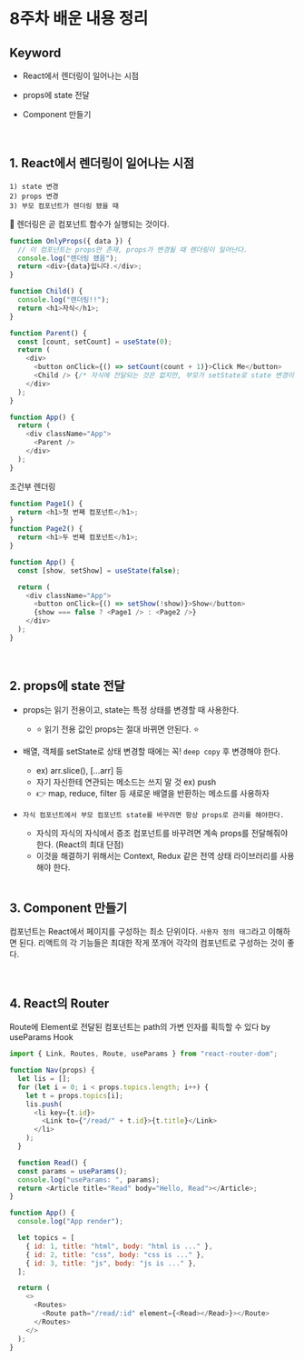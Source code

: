# 8주차 배운 내용 정리

## Keyword

- React에서 렌더링이 일어나는 시점

- props에 state 전달

- Component 만들기

  <br />

## 1. React에서 렌더링이 일어나는 시점

```
1) state 변경
2) props 변경
3) 부모 컴포넌트가 렌더링 됐을 때
```

🎈 렌더링은 곧 컴포넌트 함수가 실행되는 것이다.

```js
function OnlyProps({ data }) {
  // 이 컴포넌트는 props만 존재, props가 변경될 때 렌더링이 일어난다.
  console.log("렌더링 됐음");
  return <div>{data}입니다.</div>;
}

function Child() {
  console.log("렌더링!!");
  return <h1>자식</h1>;
}

function Parent() {
  const [count, setCount] = useState(0);
  return (
    <div>
      <button onClick={() => setCount(count + 1)}>Click Me</button>
      <Child /> {/* 자식에 전달되는 것은 없지만, 부모가 setState로 state 변경이 일어나기 때문에 자식 컴포넌트 또한 자동 재렌더링 된다. */}
    </div>
  );
}

function App() {
  return (
    <div className="App">
      <Parent />
    </div>
  );
}
```

조건부 렌더링

```js
function Page1() {
  return <h1>첫 번째 컴포넌트</h1>;
}
function Page2() {
  return <h1>두 번째 컴포넌트</h1>;
}

function App() {
  const [show, setShow] = useState(false);

  return (
    <div className="App">
      <button onClick={() => setShow(!show)}>Show</button>
      {show === false ? <Page1 /> : <Page2 />}
    </div>
  );
}
```

  <br />

## 2. props에 state 전달

- props는 읽기 전용이고, state는 특정 상태를 변경할 때 사용한다.
  - ⭐ 읽기 전용 값인 props는 절대 바뀌면 안된다. ⭐
- 배열, 객체를 setState로 상태 변경할 때에는 꼭! `deep copy` 후 변경해야 한다.
  - ex) arr.slice(), [...arr] 등
  - 자기 자신한테 연관되는 메소드는 쓰지 말 것 ex) push
  - 👉 map, reduce, filter 등 새로운 배열을 반환하는 메소드를 사용하자
- `자식 컴포넌트에서 부모 컴포넌트 state를 바꾸려면 항상 props로 관리를 해야한다.`

  - 자식의 자식의 자식에서 증조 컴포넌트를 바꾸려면 계속 props를 전달해줘야 한다. (React의 최대 단점)
  - 이것을 해결하기 위해서는 Context, Redux 같은 전역 상태 라이브러리를 사용해야 한다.

  <br />

## 3. Component 만들기

컴포넌트는 React에서 페이지를 구성하는 최소 단위이다. `사용자 정의 태그`라고 이해하면 된다. 리액트의 각 기능들은 최대한 작게 쪼개어 각각의 컴포넌트로 구성하는 것이 좋다.

<br />

## 4. React의 Router

Route에 Element로 전달된 컴포넌트는 path의 가변 인자를 획득할 수 있다 by useParams Hook

```js
import { Link, Routes, Route, useParams } from "react-router-dom";

function Nav(props) {
  let lis = [];
  for (let i = 0; i < props.topics.length; i++) {
    let t = props.topics[i];
    lis.push(
      <li key={t.id}>
        <Link to={"/read/" + t.id}>{t.title}</Link>
      </li>
    );
  }

  function Read() {
  const params = useParams();
  console.log("useParams: ", params);
  return <Article title="Read" body="Hello, Read"></Article>;
}

function App() {
  console.log("App render");

  let topics = [
    { id: 1, title: "html", body: "html is ..." },
    { id: 2, title: "css", body: "css is ..." },
    { id: 3, title: "js", body: "js is ..." },
  ];

  return (
    <>
      <Routes>
        <Route path="/read/:id" element={<Read></Read>}></Route>
      </Routes>
    </>
  );
}

```
